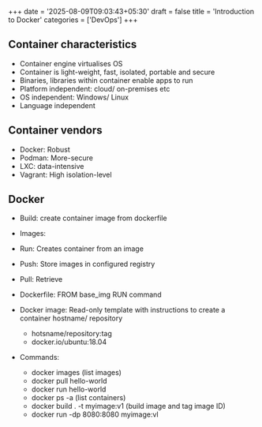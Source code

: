 +++
date = '2025-08-09T09:03:43+05:30'
draft = false
title = 'Introduction to Docker'
categories = ['DevOps']
+++
## Container characteristics
- Container engine virtualises OS
- Container is light-weight, fast, isolated, portable and secure
- Binaries, libraries within container enable apps to run
- Platform independent: cloud/ on-premises etc
- OS independent: Windows/ Linux
- Language independent

## Container vendors
- Docker: Robust
- Podman: More-secure
- LXC: data-intensive
- Vagrant: High isolation-level

## Docker
- Build: create container image from dockerfile
- Images:
- Run: Creates container from an image
- Push: Store images in configured registry
- Pull: Retrieve

- Dockerfile: FROM base_img RUN command
- Docker image: Read-only template with instructions to create a container hostname/ repository
  - hotsname/repository:tag
  - docker.io/ubuntu:18.04

- Commands: 
  - docker images (list images)
  - docker pull hello-world
  - docker run hello-world
  - docker ps -a (list containers)
  - docker build . -t myimage:v1 (build image and tag image ID)
  - docker run -dp 8080:8080 myimage:vl

